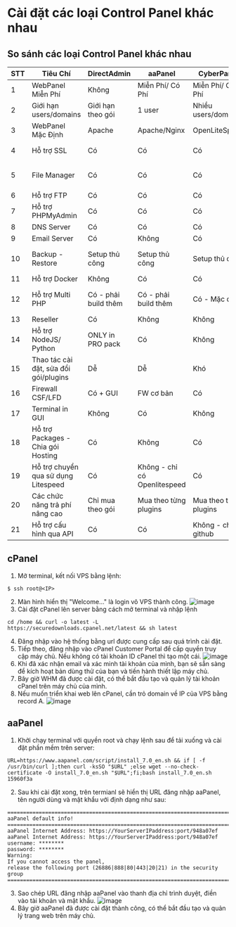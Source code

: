 # Cài đặt các loại Control Panel khác nhau
## So sánh các loại Control Panel khác nhau
| STT | Tiêu Chí              | DirectAdmin         | aaPanel            | CyberPanel         | VestaCP                  |
|-----|------------------------|---------------------|--------------------|--------------------|--------------------------|
| 1   | WebPanel Miễn Phí      | Không               | Miễn Phí/ Có Phí  | Miễn Phí/ Có Phí  | Miễn Phí                |
| 2   | Giới hạn users/domains | Giới hạn theo gói   | 1 user            | Nhiều users/domains | Nhiều users/domains      |
| 3   | WebPanel Mặc Định      | Apache              | Apache/Nginx      | OpenLiteSpeed      | Apache/Nginx             |
| 4   | Hỗ trợ SSL             | Có                  | Có                | Có                | Có - Không ổn định       |
| 5   | File Manager           | Có                  | Có                | Có                | Không - phải active thủ công |
| 6   | Hỗ trợ FTP             | Có                  | Có                | Có                | Có                      |
| 7   | Hỗ trợ PHPMyAdmin      | Có                  | Có                | Có                | Có                      |
| 8   | DNS Server             | Có                  | Có                | Có                | Có                      |
| 9   | Email Server           | Có                  | Không             | Có                | Có                      |
| 10  | Backup - Restore       | Setup thủ công      | Setup thủ công    | Setup thủ công    | Đã có predefined - có thể custom |
| 11  | Hỗ trợ Docker          | Không               | Có                | Có                | Không                   |
| 12  | Hỗ trợ Multi PHP       | Có - phải build thêm| Có - phải build thêm | Có - Mặc định    | Có - phải build thêm thủ công |
| 13  | Reseller               | Có                  | Không             | Không             | Không                   |
| 14  | Hỗ trợ NodeJS/ Python  | ONLY in PRO pack    | Có                | Không             | Không                   |
| 15  | Thao tác cài đặt, sửa đổi gói/plugins | Dễ                 | Dễ               | Khó               | Khó                     |
| 16  | Firewall CSF/LFD                       | Có + GUI         | FW cơ bản   | Có                | Có                      |
| 17  | Terminal in GUI                        | Không            | Có          | Không             | Không                   |
| 18  | Hỗ trợ Packages - Chia gói Hosting     | Có               | Không       | Có                | Có                      |
| 19  | Hỗ trợ chuyển qua sử dụng Litespeed    | Có               | Không - chỉ có Openlitespeed | Có        | Không                   |
| 20  | Các chức năng trả phí nâng cao         | Chỉ mua theo gói | Mua theo từng plugins | Mua theo từng plugins | Mua theo từng plugins   |
| 21  | Hỗ trợ cấu hình qua API                | Có               | Có          | Không - chỉ có github | Không                   |

## cPanel
1. Mở terminal, kết nối VPS bằng lệnh:
```
$ ssh root@<IP>
```
2. Màn hình hiển thị "Welcome..." là login vô VPS thành công.
  ![image](https://github.com/user-attachments/assets/eb1382b9-3eb4-4ba5-823f-e0a29bbab622)
3. Cài đặt cPanel lên server bằng cách mở terminal và nhập lệnh
```
cd /home && curl -o latest -L https://securedownloads.cpanel.net/latest && sh latest
```
4. Đăng nhập vào hệ thống bằng url được cung cấp sau quá trình cài đặt.
5. Tiếp theo, đăng nhập vào cPanel Customer Portal để cấp quyền truy cập máy chủ. Nếu không có tài khoản ID cPanel thì tạo một cái. 
   ![image](https://github.com/user-attachments/assets/e0322bfb-4532-441d-bb05-17e42d82faf6)
6. Khi đã xác nhận email và xác minh tài khoản của mình, bạn sẽ sẵn sàng để kích hoạt bản dùng thử của bạn và tiến hành thiết lập máy chủ.
7. Bây giờ WHM đã được cài đặt, có thể bắt đầu tạo và quản lý tài khoản cPanel trên máy chủ của mình.
8. Nếu muốn triển khai web lên cPanel, cần trỏ domain về IP của VPS bằng record A.
    ![image](https://github.com/user-attachments/assets/3c35cd6c-c412-41c0-a3d3-e54162ac985c)
## aaPanel
1. Khởi chạy terminal với quyền root và chạy lệnh sau để tải xuống và cài đặt phần mềm trên server:
```
URL=https://www.aapanel.com/script/install_7.0_en.sh && if [ -f /usr/bin/curl ];then curl -ksSO "$URL" ;else wget --no-check-certificate -O install_7.0_en.sh "$URL";fi;bash install_7.0_en.sh 15960f3a
```
2. Sau khi cài đặt xong, trên termianl sẽ hiển thị URL đăng nhập aaPanel, tên người dùng và mật khẩu với định dạng như sau:
```
=============================================================================
aaPanel default info!
=============================================================================
aaPanel Internet Address: https://YourServerIPaddress:port/948a07ef
aaPanel Internet Address: https://YourServerIPaddress:port/948a07ef
username: ********
password: ********
Warning:
If you cannot access the panel,
release the following port (26886|888|80|443|20|21) in the security group
=============================================================================
```
3. Sao chép URL đăng nhập aaPanel vào thanh địa chỉ trình duyệt, điền vào tài khoản và mật khẩu. ![image](https://github.com/user-attachments/assets/d197b7a7-7f67-4bd4-9f69-a1767bdd818e)
4. Bây giờ aaPanel đã được cài đặt thành công, có thể bắt đầu tạo và quản lý trang web trên máy chủ.


